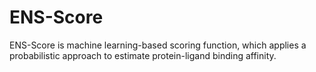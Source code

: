 # ENS-Score
ENS-Score is machine learning-based scoring function, which applies a probabilistic approach to estimate protein-ligand binding affinity.
